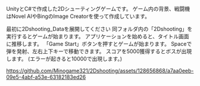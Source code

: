 UnityとC#で作成した2Dシューティングゲームです。
ゲーム内の背景、戦闘機はNovel AIやBingのImage Creatorを使って作成しています。


最初に2Dshooting_Dataを展開してください
同フォルダ内の「2Dshooting」を実行するとゲームが始まります。
アプリケーションを始めると、タイトル画面に推移します。
「Game Start」ボタンを押すとゲームが始まります。
Spaceで弾を発射、左右上下キーで移動できます。
スコアを5000獲得するとボスが出現します。
(エラーが起きると10000で出現します。)



https://github.com/Minogame321/2Dshooting/assets/128656868/a7aa0eeb-09e5-4abf-a53e-63182183ed26



